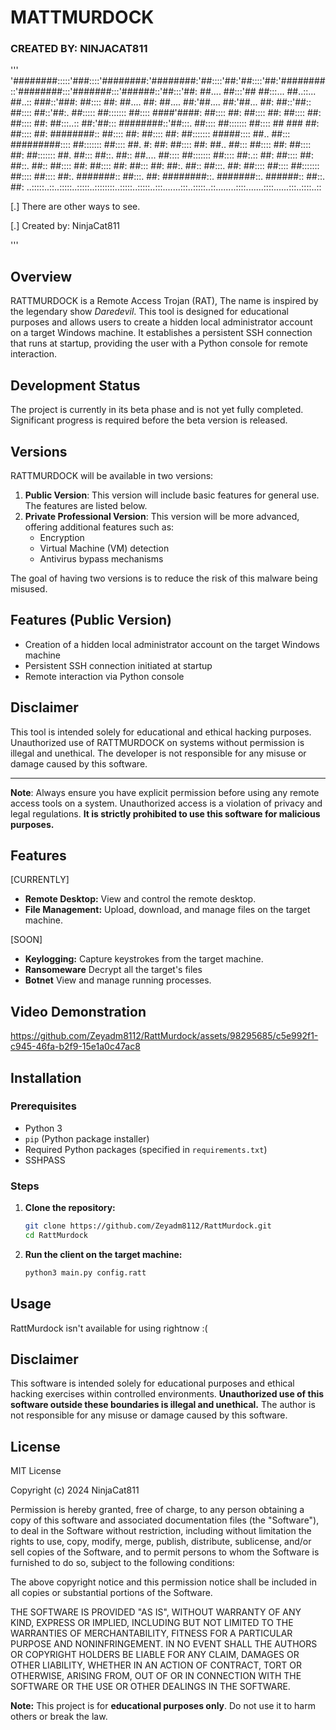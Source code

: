 # MATTMURDOCK 
### CREATED BY: NINJACAT811

 '''
'########:::::'###::::'########:'########:'##::::'##:'##::::'##:'########::'########:::'#######:::'######::'##:::'##:
 ##.... ##:::'## ##:::... ##..::... ##..:: ###::'###: ##:::: ##: ##.... ##: ##.... ##:'##.... ##:'##... ##: ##::'##::
 ##:::: ##::'##:. ##::::: ##::::::: ##:::: ####'####: ##:::: ##: ##:::: ##: ##:::: ##: ##:::: ##: ##:::..:: ##:'##:::
 ########::'##:::. ##:::: ##::::::: ##:::: ## ### ##: ##:::: ##: ########:: ##:::: ##: ##:::: ##: ##::::::: #####::::
 ##.. ##::: #########:::: ##::::::: ##:::: ##. #: ##: ##:::: ##: ##.. ##::: ##:::: ##: ##:::: ##: ##::::::: ##. ##:::
 ##::. ##:: ##.... ##:::: ##::::::: ##:::: ##:.:: ##: ##:::: ##: ##::. ##:: ##:::: ##: ##:::: ##: ##::: ##: ##:. ##::
 ##:::. ##: ##:::: ##:::: ##::::::: ##:::: ##:::: ##:. #######:: ##:::. ##: ########::. #######::. ######:: ##::. ##:
..:::::..::..:::::..:::::..::::::::..:::::..:::::..:::.......:::..:::::..::........::::.......::::......:::..::::..::
               
[.] There are other ways to see.

[.] Created by:  NinjaCat811

'''


## Overview

RATTMURDOCK is a Remote Access Trojan (RAT), The name is inspired by the legendary show *Daredevil*. This tool is designed for educational purposes and allows users to create a hidden local administrator account on a target Windows machine. It establishes a persistent SSH connection that runs at startup, providing the user with a Python console for remote interaction.

## Development Status

The project is currently in its beta phase and is not yet fully completed. Significant progress is required before the beta version is released.

## Versions

RATTMURDOCK will be available in two versions:

1. **Public Version**: This version will include basic features for general use. The features are listed below.
2. **Private Professional Version**: This version will be more advanced, offering additional features such as:
   - Encryption
   - Virtual Machine (VM) detection
   - Antivirus bypass mechanisms

The goal of having two versions is to reduce the risk of this malware being misused.

## Features (Public Version)

- Creation of a hidden local administrator account on the target Windows machine
- Persistent SSH connection initiated at startup
- Remote interaction via Python console

## Disclaimer

This tool is intended solely for educational and ethical hacking purposes. Unauthorized use of RATTMURDOCK on systems without permission is illegal and unethical. The developer is not responsible for any misuse or damage caused by this software.

---

**Note**: Always ensure you have explicit permission before using any remote access tools on a system. Unauthorized access is a violation of privacy and legal regulations.
 **It is strictly prohibited to use this software for malicious purposes.**

## Features
[CURRENTLY]
- **Remote Desktop:** View and control the remote desktop.
- **File Management:** Upload, download, and manage files on the target machine.

[SOON]
- **Keylogging:** Capture keystrokes from the target machine.
- **Ransomeware** Decrypt all the target's files
- **Botnet** View and manage running processes.

## Video Demonstration


https://github.com/Zeyadm8112/RattMurdock/assets/98295685/c5e992f1-c945-46fa-b2f9-15e1a0c47ac8



## Installation
### Prerequisites
- Python 3
- `pip` (Python package installer)
- Required Python packages (specified in `requirements.txt`)
- SSHPASS

### Steps
1. **Clone the repository:**
    ```bash
    git clone https://github.com/Zeyadm8112/RattMurdock.git
    cd RattMurdock
    ```

5. **Run the client on the target machine:**
    ```bash
    python3 main.py config.ratt
    ```

## Usage
RattMurdock isn't available for using rightnow :(
## Disclaimer
This software is intended solely for educational purposes and ethical hacking exercises within controlled environments. **Unauthorized use of this software outside these boundaries is illegal and unethical.** The author is not responsible for any misuse or damage caused by this software.


## License
MIT License

Copyright (c) 2024 NinjaCat811

Permission is hereby granted, free of charge, to any person obtaining a copy
of this software and associated documentation files (the "Software"), to deal
in the Software without restriction, including without limitation the rights
to use, copy, modify, merge, publish, distribute, sublicense, and/or sell
copies of the Software, and to permit persons to whom the Software is
furnished to do so, subject to the following conditions:

The above copyright notice and this permission notice shall be included in all
copies or substantial portions of the Software.

THE SOFTWARE IS PROVIDED "AS IS", WITHOUT WARRANTY OF ANY KIND, EXPRESS OR
IMPLIED, INCLUDING BUT NOT LIMITED TO THE WARRANTIES OF MERCHANTABILITY,
FITNESS FOR A PARTICULAR PURPOSE AND NONINFRINGEMENT. IN NO EVENT SHALL THE
AUTHORS OR COPYRIGHT HOLDERS BE LIABLE FOR ANY CLAIM, DAMAGES OR OTHER
LIABILITY, WHETHER IN AN ACTION OF CONTRACT, TORT OR OTHERWISE, ARISING FROM,
OUT OF OR IN CONNECTION WITH THE SOFTWARE OR THE USE OR OTHER DEALINGS IN THE
SOFTWARE.




**Note:** This project is for **educational purposes only**. Do not use it to harm others or break the law.
